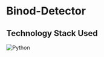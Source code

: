 # Binod-Detector



## Technology Stack Used
![Python](https://img.shields.io/badge/python-orange.svg?logo=python5&style=flat-square)
